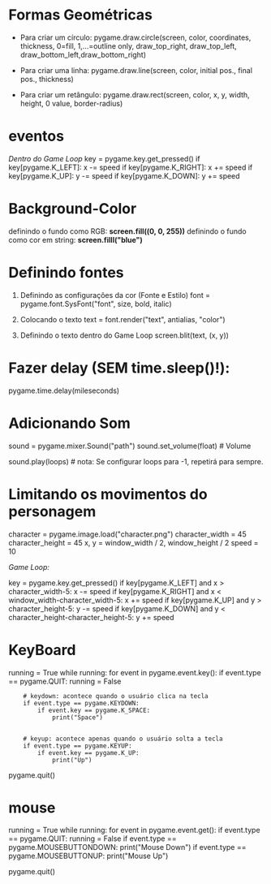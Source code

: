 # Formas Geométricas
- Para criar um círculo:
pygame.draw.circle(screen, color, coordinates, thickness, 0=fill, 1,...=outline only, draw_top_right, draw_top_left, draw_bottom_left,draw_bottom_right)

- Para criar uma linha:
pygame.draw.line(screen, color, initial pos., final pos., thickness)

- Para criar um retângulo:
pygame.draw.rect(screen, color,  x, y, width, height, 0 value, border-radius)


# eventos
*Dentro do Game Loop*
key = pygame.key.get_pressed()
if key[pygame.K_LEFT]:
    x -= speed
if key[pygame.K_RIGHT]:
    x += speed
if key[pygame.K_UP]:
    y -= speed
if key[pygame.K_DOWN]:
    y += speed


# Background-Color
definindo o fundo como RGB: **screen.fill((0, 0, 255))**
definindo o fundo como cor em string: **screen.filll("blue")**


# Definindo fontes
1. Definindo as configurações da cor (Fonte e Estilo)
font = pygame.font.SysFont("font", size, bold, italic)

2. Colocando o texto
text = font.render("text", antialias, "color")

3. Definindo o texto dentro do Game Loop
screen.blit(text, (x, y))


# Fazer delay (SEM time.sleep()!):
pygame.time.delay(mileseconds)


# Adicionando Som
sound = pygame.mixer.Sound("path")
sound.set_volume(float)  # Volume

sound.play(loops)  # nota: Se configurar loops para -1, repetirá para sempre.


# Limitando os movimentos do personagem
character = pygame.image.load("character.png")
character_width = 45
character_height = 45
x, y = window_width / 2, window_height / 2
speed = 10

*Game Loop:*

key = pygame.key.get_pressed()
if key[pygame.K_LEFT] and x > character_width-5:
    x -= speed
if key[pygame.K_RIGHT] and x < window_width-character_width-5:
    x += speed
if key[pygame.K_UP] and y > character_height-5:
    y -= speed
if key[pygame.K_DOWN] and y < character_height-character_height-5:
    y += speed


# KeyBoard
running = True
while running:
    for event in pygame.event.key():
        if event.type == pygame.QUIT:
            running = False

        # keydown: acontece quando o usuário clica na tecla
        if event.type == pygame.KEYDOWN:
            if event.key == pygame.K_SPACE:
                print("Space")


        # keyup: acontece apenas quando o usuário solta a tecla
        if event.type == pygame.KEYUP:
            if event.key == pygame.K_UP:
                print("Up")


pygame.quit()


# mouse
running = True
while running:
    for event in pygame.event.get():
        if event.type == pygame.QUIT:
            running = False
        if event.type == pygame.MOUSEBUTTONDOWN:
            print("Mouse Down")
        if event.type == pygame.MOUSEBUTTONUP:
            print("Mouse Up")

pygame.quit()
